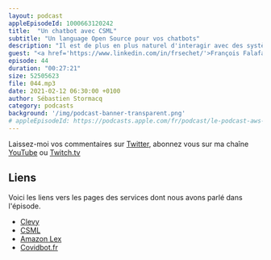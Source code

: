 ```yaml
---
layout: podcast
appleEpisodeId: 1000663120242
title:  "Un chatbot avec CSML"
subtitle: "Un language Open Source pour vos chatbots"
description: "Il est de plus en plus naturel d'interagir avec des systèmes automatiques, que ca soit via des chatbots textuels ou des systèmes de conversation basés sur le language parlé, tel que Amazon Alexa. Clevy à créé un language formel pour définir une conversation et ainsi pouvoir construire et maintenir des chatbots en toute facilité. Que ca soit on-prem ou dans le cloud, avec le système de reconnaissance du language (NLP) de votre choix, en mode texte ou vocal : parlez à vos clients, créez votre chatbot dès à présent."
guest: "<a href='https://www.linkedin.com/in/frsechet/'>François Falafa-Sechet</a>, CTO, clevy.io"
episode: 44
duration: "00:27:21"
size: 52505623
file: 044.mp3
date: 2021-02-12 06:30:00 +0100
author: Sébastien Stormacq
category: podcasts
background: '/img/podcast-banner-transparent.png'
# appleEpisodeId: https://podcasts.apple.com/fr/podcast/le-podcast-aws-en-français/id1452118442
---
```


Laissez-moi vos commentaires sur [Twitter](https://twitter.com/sebsto), abonnez vous sur ma chaîne [YouTube](https://www.youtube.com/sebsto) ou [Twitch.tv](https://www.twitch.tv/sebAWS)

## Liens

Voici les liens vers les pages des services dont nous avons parlé dans l'épisode.

- [Clevy](https://clevy.io)
- [CSML](https://csml.dev)
- [Amazon Lex](https://aws.amazon.com/lex)
- [Covidbot.fr](https://www.covidbot.fr)